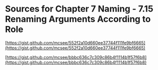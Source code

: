 # Sources for Chapter 7 Naming - 7.15 Renaming Arguments According to Role


[https://gist.github.com/mcsee/552f2a10d660ee37744f111fe9bf6665](https://gist.github.com/mcsee/552f2a10d660ee37744f111fe9bf6665)

[https://gist.github.com/mcsee/bbbc636c7c309c86b4f1114b1f57f6b8](https://gist.github.com/mcsee/bbbc636c7c309c86b4f1114b1f57f6b8)